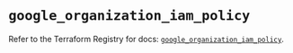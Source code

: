 # `google_organization_iam_policy`

Refer to the Terraform Registry for docs: [`google_organization_iam_policy`](https://registry.terraform.io/providers/hashicorp/google/4.85.0/docs/resources/organization_iam_policy).
